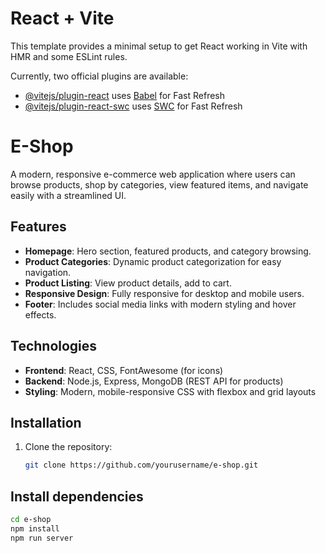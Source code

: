 # React + Vite

This template provides a minimal setup to get React working in Vite with HMR and some ESLint rules.

Currently, two official plugins are available:

- [@vitejs/plugin-react](https://github.com/vitejs/vite-plugin-react/blob/main/packages/plugin-react/README.md) uses [Babel](https://babeljs.io/) for Fast Refresh
- [@vitejs/plugin-react-swc](https://github.com/vitejs/vite-plugin-react-swc) uses [SWC](https://swc.rs/) for Fast Refresh

# E-Shop

A modern, responsive e-commerce web application where users can browse products, shop by categories, view featured items, and navigate easily with a streamlined UI.

## Features
- **Homepage**: Hero section, featured products, and category browsing.
- **Product Categories**: Dynamic product categorization for easy navigation.
- **Product Listing**: View product details, add to cart.
- **Responsive Design**: Fully responsive for desktop and mobile users.
- **Footer**: Includes social media links with modern styling and hover effects.

## Technologies
- **Frontend**: React, CSS, FontAwesome (for icons)
- **Backend**: Node.js, Express, MongoDB (REST API for products)
- **Styling**: Modern, mobile-responsive CSS with flexbox and grid layouts

## Installation
1. Clone the repository:
   ```bash
   git clone https://github.com/yourusername/e-shop.git

## Install dependencies

```bash
cd e-shop
npm install
npm run server
